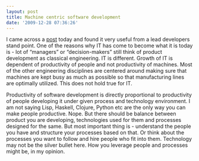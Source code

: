 ```yaml
---
layout: post
title: Machine centric software development
date: '2009-12-28 07:36:26'
---
```


<p>I came across a <a href="http://www.loper-os.org/?p=69">post</a> today and found it very useful from a lead developers stand point. One of the reasons why IT has come to become what it is today is - lot of &ldquo;managers&rdquo; or &ldquo;decision-makers&rdquo; still think of product development as classical engineering. IT is different. Growth of IT is dependent of productivity of people and not productivity of machines. Most of the other engineering disciplines are centered around making sure that machines are kept busy as much as possible so that manufacturing lines are optimally utilized. This does not hold true for IT.</p>

<p>Productivity of software development is directly proportional to productivity of people developing it under given process and technology environment. I am not saying Lisp, Haskell, Clojure, Python etc are the only way you can make people productive. Nope. But there should be balance between product you are developing, technologies used for them and processes designed for the same. But most important thing is - understand the people you have and structure your processes based on that. Or think about the processes you want to follow and hire people who fit into them. Technology may not be the silver bullet here. How you leverage people and processes might be, in my opinion.</p>